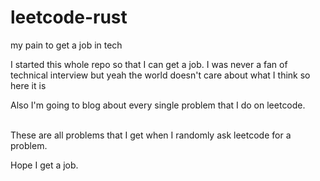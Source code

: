# leetcode-rust
my pain to get a job in tech

I started this whole repo so that I can get a job. I was never a fan of technical interview but yeah the world doesn't care about what I think so here it is<br>

Also I'm going to blog about every single problem that I do on leetcode.<br><br>

These are all problems that I get when I randomly ask leetcode for a problem.<br>

Hope I get a job.
